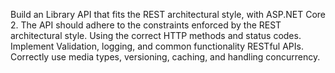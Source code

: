 Build an Library API that fits the REST architectural style, with ASP.NET Core 2. 
The API should adhere to the constraints enforced by the REST architectural style. 
Using the correct HTTP methods and status codes. 
Implement Validation, logging, and common functionality RESTful APIs. 
Correctly use media types, versioning, caching, and handling concurrency. 
